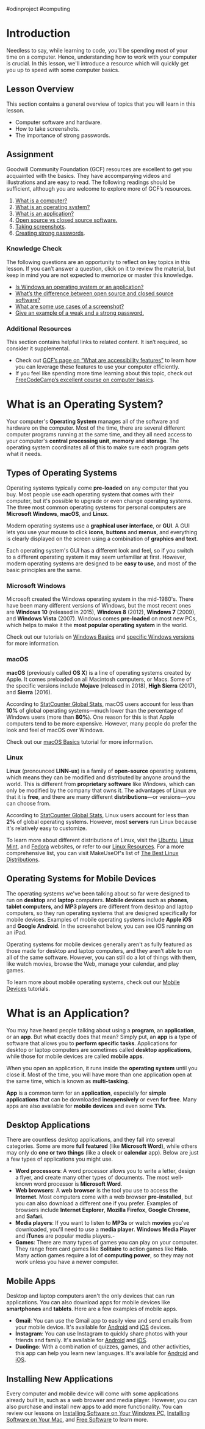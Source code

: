 #odinproject #computing 
# Introduction

Needless to say, while learning to code, you'll be spending most of your time on a computer. Hence, understanding how to work with your computer is crucial. In this lesson, we'll introduce a resource which will quickly get you up to speed with some computer basics.
## Lesson Overview

This section contains a general overview of topics that you will learn in this lesson.

- Computer software and hardware.
- How to take screenshots.
- The importance of strong passwords.
## Assignment

Goodwill Community Foundation (GCF) resources are excellent to get you acquainted with the basics. They have accompanying videos and illustrations and are easy to read. The following readings should be sufficient, although you are welcome to explore more of GCF’s resources.

1. [What is a computer?](https://edu.gcfglobal.org/en/computerbasics/what-is-a-computer/1/)
2. [What is an operating system?](https://edu.gcfglobal.org/en/computerbasics/understanding-operating-systems/1/)
3. [What is an application?](https://edu.gcfglobal.org/en/computerbasics/understanding-applications/1/)
4. [Open source vs closed source software.](https://edu.gcfglobal.org/en/basic-computer-skills/open-source-vs-closed-source-software/1/)
5. [Taking screenshots](https://edu.gcfglobal.org/en/techsavvy/taking-screenshots/1/).
6. [Creating strong passwords](https://edu.gcfglobal.org/en/techsavvy/password-tips/1/).
### Knowledge Check

The following questions are an opportunity to reflect on key topics in this lesson. If you can’t answer a question, click on it to review the material, but keep in mind you are not expected to memorize or master this knowledge.

- [Is Windows an operating system or an application?](https://edu.gcfglobal.org/en/computerbasics/understanding-operating-systems/1/)
- [What’s the difference between open source and closed source software?](https://edu.gcfglobal.org/en/basic-computer-skills/open-source-vs-closed-source-software/1/)
- [What are some use cases of a screenshot?](https://edu.gcfglobal.org/en/techsavvy/taking-screenshots/1/)
- [Give an example of a weak and a strong password.](https://edu.gcfglobal.org/en/techsavvy/password-tips/1/)
### Additional Resources

This section contains helpful links to related content. It isn’t required, so consider it supplemental.

- Check out [GCF’s page on “What are accessibility features”](https://edu.gcfglobal.org/en/computerbasics/using-accessibility-features/1/) to learn how you can leverage these features to use your computer efficiently.
- If you feel like spending more time learning about this topic, check out [FreeCodeCamp’s excellent course on computer basics](https://youtu.be/y2kg3MOk1sY).
# What is an Operating System?

Your computer's **Operating System** manages all of the software and hardware on the computer. Most of the time, there are several different computer programs running at the same time, and they all need access to your computer's **central processing unit**, **memory** and **storage**. The operating system coordinates all of this to make sure each program gets what it needs.
## Types of Operating Systems

Operating systems typically come **pre-loaded** on any computer that you buy. Most people use each operating system that comes with their computer, but it's possible to upgrade or even change operating systems. The three most common operating systems for personal computers are **Microsoft Windows**, **macOS**, and **Linux**.

 Modern operating systems use a **graphical user interface**, or **GUI**. A GUI lets you use your mouse to click **icons**, **buttons** and **menus**, and everything is clearly displayed on the screen using a combination of **graphics and text**.

Each operating system's GUI has a different look and feel, so if you switch to a different operating system it may seem unfamiliar at first. However, modern operating systems are designed to be **easy to use**, and most of the basic principles are the same.
### Microsoft Windows

Microsoft created the Windows operating system in the mid-1980's. There have been many different versions of Windows, but the most recent ones are **Windows 10** (released in 2015), **Windows 8** (2012), **Windows 7** (2009), and **Windows Vista** (2007). Windows comes **pre-loaded** on most new PCs, which helps to make it the **most popular operating system** in the world.

Check out our tutorials on [Windows Basics](https://edu.gcfglobal.org/en/windowsbasics) and [specific Windows versions](https://edu.gcfglobal.org/en/topics/windows/) for more information.
### macOS

**macOS** (previously called **OS X**) is a line of operating systems created by Apple. It comes preloaded on all Macintosh computers, or Macs. Some of the specific versions include **Mojave** (released in 2018), **High Sierra** (2017), and **Sierra** (2016).

According to [StatCounter Global Stats](http://gs.statcounter.com/), macOS users account for less than **10%** of global operating systems—much lower than the percentage of Windows users (more than **80%**). One reason for this is that Apple computers tend to be more expensive. However, many people do prefer the look and feel of macOS over Windows.

Check out our [macOS Basics](https://edu.gcfglobal.org/en/macosbasics/) tutorial for more information.
### Linux

**Linux** (pronounced **LINN-ux**) is a family of **open-source** operating systems, which means they can be modified and distributed by anyone around the world. This is different from **proprietary software** like Windows, which can only be modified by the company that owns it. The advantages of Linux are that it is **free**, and there are many different **distributions**—or versions—you can choose from.

According to [StatCounter Global Stats](http://gs.statcounter.com/#os-ww-monthly-201202-201301), Linux users account for less than **2%** of global operating systems. However, most **servers** run Linux because it's relatively easy to customize.

To learn more about different distributions of Linux, visit the [Ubuntu](http://www.ubuntu.com/), [Linux Mint](http://www.linuxmint.com/), and [Fedora](http://fedoraproject.org/) websites, or refer to our [Linux Resources](https://edu.gcfglobal.org/en/topics/linux/). For a more comprehensive list, you can visit MakeUseOf's list of [The Best Linux Distributions](http://www.makeuseof.com/pages/best-linux-distributions).
## Operating Systems for Mobile Devices

The operating systems we've been talking about so far were designed to run on **desktop** and **laptop** computers. **Mobile devices** such as **phones**, **tablet computers**, and **MP3 players** are different from desktop and laptop computers, so they run operating systems that are designed specifically for mobile devices. Examples of mobile operating systems include **Apple iOS** and **Google Android**. In the screenshot below, you can see iOS running on an iPad.

Operating systems for mobile devices generally aren't as fully featured as those made for desktop and laptop computers, and they aren't able to run all of the same software. However, you can still do a lot of things with them, like watch movies, browse the Web, manage your calendar, and play games.

To learn more about mobile operating systems, check out our [Mobile Devices](https://edu.gcfglobal.org/en/topics/devices) tutorials.
# What is an Application?

You may have heard people talking about using a **program**, an **application**, or an **app**. But what exactly does that mean? Simply put, an **app** is a type of software that allows you to **perform specific tasks**. Applications for desktop or laptop computers are sometimes called **desktop applications**, while those for mobile devices are called **mobile apps**.

When you open an application, it runs inside the **operating system** until you close it. Most of the time, you will have more than one application open at the same time, which is known as **multi-tasking**.

**App** is a common term for an **application**, especially for **simple applications** that can be downloaded **inexpensively** or even **for free**. Many apps are also available for **mobile devices** and even some **TVs**.
## Desktop Applications

There are countless desktop applications, and they fall into several categories. Some are more **full featured** (like **Microsoft Word**), while others may only do **one or two things** (like a **clock** or **calendar** app). Below are just a few types of applications you might use.

- **Word processors**: A word processor allows you to write a letter, design a flyer, and create many other types of documents. The most well-known word processor is **Microsoft Word**.
- **Web browsers**: A **web browser** is the tool you use to access the **Internet**. Most computers come with a web browser **pre-installed**, but you can also download a different one if you prefer. Examples of browsers include **Internet Explorer**, **Mozilla** **Firefox**, **Google Chrome**, and **Safari**.
- **Media players**: If you want to listen to **MP3s** or watch **movies** you've downloaded, you'll need to use a **media player**. **Windows Media Player** and **iTunes** are popular media players.- 
- **Games**: There are many types of games you can play on your computer. They range from card games like **Solitaire** to action games like **Halo**. Many action games require a lot of **computing power**, so they may not work unless you have a newer computer.
## Mobile Apps

Desktop and laptop computers aren't the only devices that can run applications. You can also download apps for mobile devices like **smartphones** and **tablets**. Here are a few examples of mobile apps.

- **Gmail**: You can use the Gmail app to easily view and send emails from your mobile device. It's available for [Android](https://play.google.com/store/apps/details?id=com.google.android.gm) and [iOS](https://itunes.apple.com/us/app/gmail-email-from-google/id422689480) devices.
- **Instagram**: You can use Instagram to quickly share photos with your friends and family. It's available for [Android](https://play.google.com/store/apps/details?id=com.instagram.android) and [iOS](https://itunes.apple.com/app/instagram/id389801252).
- **Duolingo**: With a combination of quizzes, games, and other activities, this app can help you learn new languages. It's available for [Android](https://play.google.com/store/apps/details?id=com.duolingo&hl=en) and [iOS](https://itunes.apple.com/app/duolingo-learn-spanish-french/id570060128?mt=8).
## Installing New Applications

Every computer and mobile device will come with some applications already built in, such as a web browser and media player. However, you can also purchase and install new apps to add more functionality. You can review our lessons on [Installing Software on Your Windows PC](https://edu.gcfglobal.org/en/basic-computer-skills/installing-software-on-your-windows-pc/1/), [Installing Software on Your Mac](https://edu.gcfglobal.org/en/basic-computer-skills/installing-software-on-your-mac/1/), and [Free Software](https://edu.gcfglobal.org/en/basic-computer-skills/free-software/1/) to learn more.

